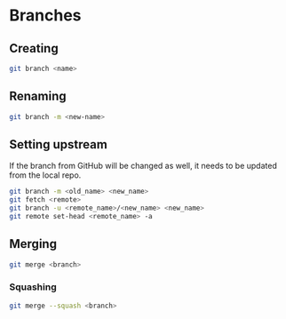 # Branches

## Creating

```bash
git branch <name>
```

## Renaming

```bash
git branch -m <new-name>
```

## Setting upstream

If the branch from GitHub will be changed as well, it needs to be updated from the local repo.

```bash
git branch -m <old_name> <new_name>
git fetch <remote>
git branch -u <remote_name>/<new_name> <new_name>
git remote set-head <remote_name> -a
```

## Merging

```bash
git merge <branch>
```

### Squashing

```bash
git merge --squash <branch>
```
